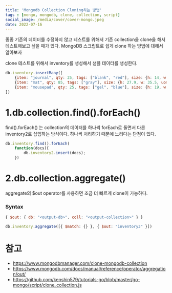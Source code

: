 ```yaml
---
title: 'Mongodb Collection Cloning하는 방법'
tags : [mongo, mongodb, clone, collection, script]
social_image: /media/cover/cover-mongo.jpeg
date: 2022-07-16
---
```


종종 기존의 데이터를 수정하지 않고 테스트를 위해서 기존 collection을 clone을 해서 테스트해보고 싶을 때가 있다. MongoDB 스크립트로 쉽게 clone 하는 방법에 대해서 알아보자

clone 테스트를 위해서 inventory를 생성해서 샘플 데이터를 생성한다.

```javascript
db.inventory.insertMany([
    {item: "journal", qty: 25, tags: ["blank", "red"], size: {h: 14, w: 21, uom: "cm"}},
    {item: "mat", qty: 85, tags: ["gray"], size: {h: 27.9, w: 35.5, uom: "cm"}},
    {item: "mousepad", qty: 25, tags: ["gel", "blue"], size: {h: 19, w: 22.85, uom: "cm"}}
])
```



# 1.db.collection.find().forEach()

find().forEach() 는 collection의 데이터를 하나씩 forEach로 돌면서 다른 inventory2로 삽입하는 방식이다. 하나씩 처리하기 때문에 느리다는 단점이 있다. 

```javascript
db.inventory.find().forEach(
    function(docs){
        db.inventory2.insert(docs);
    })
```

# 2.db.collection.aggregate() 

aggregate의 $out operator를 사용하면 조금 더 빠르게 clone이 가능하다. 

### Syntax

```javascript
{ $out: { db: "<output-db>", coll: "<output-collection>" } }
```



```javascript
db.inventory.aggregate([{ $match: {} }, { $out: "inventory3" }])

```

# 참고

- https://www.mongodbmanager.com/clone-mongodb-collection
- https://www.mongodb.com/docs/manual/reference/operator/aggregation/out/
- https://github.com/kenshin579/tutorials-go/blob/master/go-mongo/script/clone_collection.js

  
